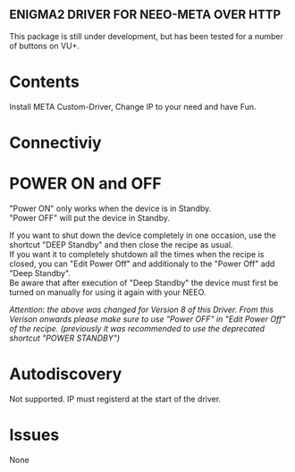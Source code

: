 ## ENIGMA2 DRIVER FOR NEEO-META OVER HTTP
This package is still under development, but has been tested for a number of buttons on VU+.

# Contents
Install META Custom-Driver, Change IP to your need and have Fun.

# Connectiviy

# POWER ON and OFF
"Power ON" only works when the device is in Standby.\
"Power OFF" will put the device in Standby.

If you want to shut down the device completely in one occasion, use the shortcut "DEEP Standby" and then close the recipe as usual.\
If you want it to completely shutdown all the times when the recipe is closed, you can "Edit Power Off" and additionaly to the "Power Off" add "Deep Standby".\
Be aware that after execution of "Deep Standby" the device must first be turned on manually for using it again with your NEEO.

*Attention: the above was changed for Version 8 of this Driver. From this Verison onwards please make sure to use "Power OFF" in "Edit Power Off" of the recipe. (previously it was recommended to use the deprecated shortcut "POWER STANDBY")*

# Autodiscovery 
Not supported. IP must registerd at the start of the driver.

# Issues
None
